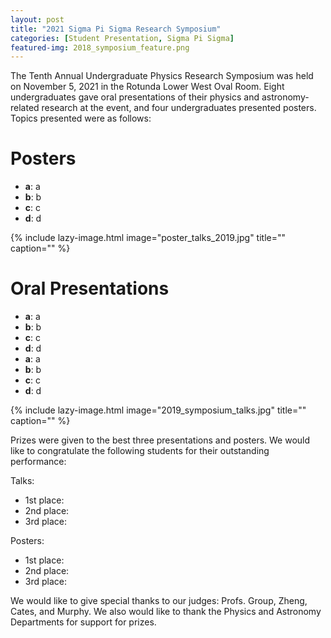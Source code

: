 ```yaml
---
layout: post
title: "2021 Sigma Pi Sigma Research Symposium"
categories: [Student Presentation, Sigma Pi Sigma]
featured-img: 2018_symposium_feature.png
---
```


The Tenth Annual Undergraduate Physics Research Symposium was held on November 5, 2021 in the Rotunda Lower West Oval Room. Eight undergraduates gave oral presentations of their physics and astronomy-related research at the event, and four undergraduates presented posters. Topics presented were as follows:

# Posters
- **a**: a
- **b**: b
- **c**: c
- **d**: d

{% include lazy-image.html
   image="poster_talks_2019.jpg"
   title=""
   caption=""
%}

# Oral Presentations
- **a**: a
- **b**: b
- **c**: c
- **d**: d
- **a**: a
- **b**: b
- **c**: c
- **d**: d

{% include lazy-image.html
   image="2019_symposium_talks.jpg"
   title=""
   caption=""
%}

Prizes were given to the best three presentations and posters. We would like to congratulate the following students for their outstanding performance:

Talks:
- 1st place: 
- 2nd place: 
- 3rd place: 

Posters:
- 1st place: 
- 2nd place: 
- 3rd place: 

We would like to give special thanks to our judges: Profs. Group, Zheng, Cates, and Murphy. We also would like to thank the Physics and Astronomy Departments for support for prizes.
